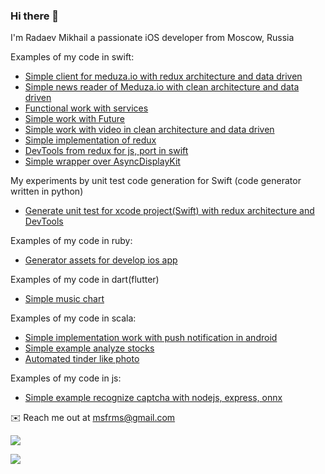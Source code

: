 ### Hi there 👋
I'm Radaev Mikhail a passionate iOS developer from Moscow, Russia

Examples of my code in swift:
- [Simple client for meduza.io with redux architecture and data driven](https://github.com/msfrms/ReduxNewsReader)
- [Simple news reader of Meduza.io with clean architecture and data driven](https://github.com/msfrms/NewsReader)
- [Functional work with services](https://github.com/msfrms/ServiceSwift)
- [Simple work with Future](https://github.com/msfrms/ConcurrentSwift)
- [Simple work with video in clean architecture and data driven](https://github.com/msfrms/SpliceApp)
- [Simple implementation of redux](https://github.com/msfrms/SReduxSwift)
- [DevTools from redux for js, port in swift](https://github.com/msfrms/MonitorDevToolsSwift)
- [Simple wrapper over AsyncDisplayKit](https://github.com/msfrms/ADKUtils)

My experiments by unit test code generation for Swift (code generator written in python)
- [Generate unit test for xcode project(Swift) with redux architecture and DevTools](https://github.com/msfrms/UnitTestGenerator)

Examples of my code in ruby:
- [Generator assets for develop ios app](https://github.com/msfrms/SwiftFigmaGenerator)

Examples of my code in dart(flutter)
- [Simple music chart](https://github.com/msfrms/TrachFlutter)

Examples of my code in scala:
- [Simple implementation work with push notification in android](https://github.com/msfrms/PushNotificationServer)
- [Simple example analyze stocks](https://github.com/msfrms/StocksAnalyzer)
- [Automated tinder like photo](https://github.com/msfrms/TinderAutoLike)

Examples of my code in js:
- [Simple example recognize captcha with nodejs, express, onnx](https://github.com/msfrms/CaptchaSolver)

✉️ Reach me out at msfrms@gmail.com

![](https://github-readme-stats.vercel.app/api?username=msfrms&hide=contribs,stars)

![](https://github-readme-stats.vercel.app/api/top-langs/?username=msfrms&langs_count=10)
